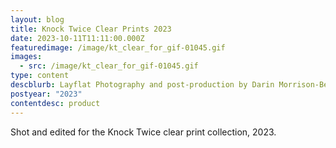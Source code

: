 ```yaml
---
layout: blog
title: Knock Twice Clear Prints 2023
date: 2023-10-11T11:11:00.000Z
featuredimage: /image/kt_clear_for_gif-01045.gif
images:
  - src: /image/kt_clear_for_gif-01045.gif
type: content
descblurb: Layflat Photography and post-production by Darin Morrison-Beer
postyear: "2023"
contentdesc: product
---
```

Shot and edited for the Knock Twice clear print collection, 2023.
